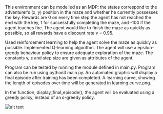 This environment can be modelled as an MDP: the states 
correspond to the adventurer’s (x, y) position in the maze and
whether he currently possesses the key. Rewards are 0 on every time step
the agent has not reached the end with the key, 1 for successfully
completing the maze, and -100 if the agent touches fire. 
The agent would like to finish the maze as quickly as possible,
so all rewards have a discount rate γ = 0.95.

Used reinforcement learning to help the agent solve the maze as quickly as possible. 
Implemented  Q-learning algorithm. 
The agent will use a epsilon-greedy behaviour policy to ensure adequate exploration of the maze.
The constants γ, ε and step size are given as attributes of the agent. 

Program can be tested by running the module defined in main.py. Program can also be run using python3 main.py. 
An automated graphic will display a final episode after training has been completed. 
A learning curve, showing the length of episodes over time will be generated in learning curve.png.

In the function, display_final_episode(),  the agent will be evaluated using a greedy policy, instead of an ε-greedy policy.

![alt text](https://ibb.co/PWgbzvB)




